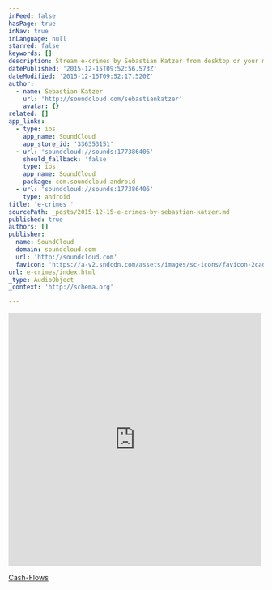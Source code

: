 ```yaml
---
inFeed: false
hasPage: true
inNav: true
inLanguage: null
starred: false
keywords: []
description: Stream e-crimes by Sebastian Katzer from desktop or your mobile device
datePublished: '2015-12-15T09:52:56.573Z'
dateModified: '2015-12-15T09:52:17.520Z'
author:
  - name: Sebastian Katzer
    url: 'http://soundcloud.com/sebastiankatzer'
    avatar: {}
related: []
app_links:
  - type: ios
    app_name: SoundCloud
    app_store_id: '336353151'
  - url: 'soundcloud://sounds:177386406'
    should_fallback: 'false'
    type: ios
    app_name: SoundCloud
    package: com.soundcloud.android
  - url: 'soundcloud://sounds:177386406'
    type: android
title: 'e-crimes '
sourcePath: _posts/2015-12-15-e-crimes-by-sebastian-katzer.md
published: true
authors: []
publisher:
  name: SoundCloud
  domain: soundcloud.com
  url: 'http://soundcloud.com'
  favicon: 'https://a-v2.sndcdn.com/assets/images/sc-icons/favicon-2cadd14b.ico'
url: e-crimes/index.html
_type: AudioObject
_context: 'http://schema.org'

---
```

<iframe src="https://cdn.embedly.com/widgets/media.html?src=https%3A%2F%2Fw.soundcloud.com%2Fplayer%2F%3Fvisual%3Dtrue%26url%3Dhttp%253A%252F%252Fapi.soundcloud.com%252Ftracks%252F177386406%26show_artwork%3Dtrue&amp;url=https%3A%2F%2Fsoundcloud.com%2Fsebastiankatzer%2Fe-crimes&amp;image=http%3A%2F%2Fa1.sndcdn.com%2Fimages%2Ffb_placeholder.png%3F1450099995&amp;key=b7d04c9b404c499eba89ee7072e1c4f7&amp;type=text%2Fhtml&amp;schema=soundcloud" width="500" height="500" scrolling="no" frameborder="0" allowfullscreen="allowfullscreen" style=""></iframe>

[Cash-Flows][0]

[0]: https://thegrid.ai/neuerspuki/cash-flows/